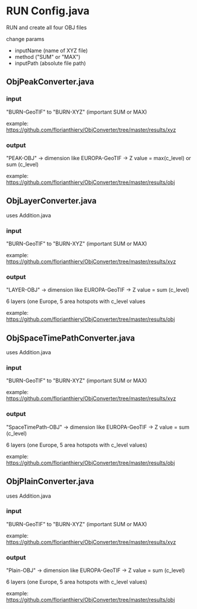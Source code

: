 # RUN Config.java

RUN and create all four OBJ files

change params
* inputName (name of XYZ file)
* method ("SUM" or "MAX")
* inputPath (absolute file path)

## ObjPeakConverter.java

### input

"BURN-GeoTIF" to "BURN-XYZ" (important SUM or MAX)

example: https://github.com/florianthiery/ObjConverter/tree/master/results/xyz

### output

"PEAK-OBJ" -> dimension like EUROPA-GeoTIF -> Z value = max(c_level) or sum (c_level)

example: https://github.com/florianthiery/ObjConverter/tree/master/results/obj

## ObjLayerConverter.java

uses Addition.java

### input

"BURN-GeoTIF" to "BURN-XYZ" (important SUM or MAX)

example: https://github.com/florianthiery/ObjConverter/tree/master/results/xyz

### output

"LAYER-OBJ" -> dimension like EUROPA-GeoTIF -> Z value = sum (c_level)

6 layers (one Europe, 5 area hotspots with c_level values

example: https://github.com/florianthiery/ObjConverter/tree/master/results/obj

## ObjSpaceTimePathConverter.java

uses Addition.java

### input

"BURN-GeoTIF" to "BURN-XYZ" (important SUM or MAX)

example: https://github.com/florianthiery/ObjConverter/tree/master/results/xyz

### output

"SpaceTimePath-OBJ" -> dimension like EUROPA-GeoTIF -> Z value = sum (c_level)

6 layers (one Europe, 5 area hotspots with c_level values)

example: https://github.com/florianthiery/ObjConverter/tree/master/results/obj

## ObjPlainConverter.java

uses Addition.java

### input

"BURN-GeoTIF" to "BURN-XYZ" (important SUM or MAX)

example: https://github.com/florianthiery/ObjConverter/tree/master/results/xyz

### output

"Plain-OBJ" -> dimension like EUROPA-GeoTIF -> Z value = sum (c_level)

6 layers (one Europe, 5 area hotspots with c_level values)

example: https://github.com/florianthiery/ObjConverter/tree/master/results/obj
